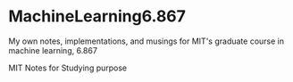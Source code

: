 # MachineLearning6.867
My own notes, implementations, and musings for MIT's graduate course in machine learning, 6.867

MIT Notes for Studying purpose
